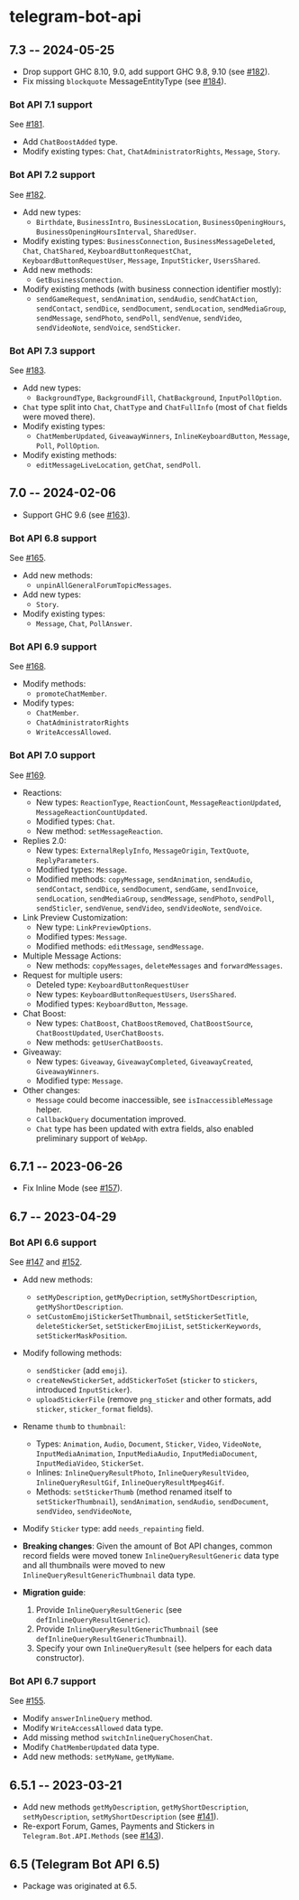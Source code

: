 # telegram-bot-api

## 7.3 -- 2024-05-25

- Drop support GHC 8.10, 9.0, add support GHC 9.8, 9.10 (see [#182](https://github.com/fizruk/telegram-bot-simple/pull/182)).
- Fix missing `blockquote` MessageEntityType (see [#184](https://github.com/fizruk/telegram-bot-simple/pull/184)).

### Bot API 7.1 support

See [#181](https://github.com/fizruk/telegram-bot-simple/pull/181).

- Add `ChatBoostAdded` type.
- Modify existing types: `Chat`, `ChatAdministratorRights`, `Message`, `Story`.

### Bot API 7.2 support

See [#182](https://github.com/fizruk/telegram-bot-simple/pull/182).

- Add new types:
  - `Birthdate`, `BusinessIntro`, `BusinessLocation`, `BusinessOpeningHours`, `BusinessOpeningHoursInterval`, `SharedUser`.
- Modify existing types: `BusinessConnection`, `BusinessMessageDeleted`, `Chat`, `ChatShared`, `KeyboardButtonRequestChat`, `KeyboardButtonRequestUser`, `Message`, `InputSticker`, `UsersShared`.
- Add new methods: 
  - `GetBusinessConnection`.
- Modify existing methods (with business connection identifier mostly):
  - `sendGameRequest`, `sendAnimation`, `sendAudio`, `sendChatAction`, `sendContact`, `sendDice`, `sendDocument`, `sendLocation`, `sendMediaGroup`, `sendMessage`, `sendPhoto`, `sendPoll`, `sendVenue`, `sendVideo`, `sendVideoNote`, `sendVoice`, `sendSticker`.

### Bot API 7.3 support

See [#183](https://github.com/fizruk/telegram-bot-simple/pull/183).

- Add new types:
  - `BackgroundType`, `BackgroundFill`, `ChatBackground`, `InputPollOption`.
- `Chat` type split into `Chat`, `ChatType` and `ChatFullInfo` (most of `Chat` fields were moved there).
- Modify existing types: 
  - `ChatMemberUpdated`, `GiveawayWinners`, `InlineKeyboardButton`, `Message`, `Poll`, `PollOption`.
- Modify existing methods:
  - `editMessageLiveLocation`, `getChat`, `sendPoll`.

## 7.0 -- 2024-02-06

- Support GHC 9.6 (see [#163](https://github.com/fizruk/telegram-bot-simple/pull/163)).

### Bot API 6.8 support

See [#165](https://github.com/fizruk/telegram-bot-simple/pull/165).

- Add new methods:
  - `unpinAllGeneralForumTopicMessages`.
- Add new types:
  - `Story`.
- Modify existing types:
  - `Message`, `Chat`, `PollAnswer`.

### Bot API 6.9 support

See [#168](https://github.com/fizruk/telegram-bot-simple/pull/168).

- Modify methods:
  - `promoteChatMember`.
- Modify types:
  - `ChatMember`.
  - `ChatAdministratorRights`
  - `WriteAccessAllowed`.

### Bot API 7.0 support

See [#169](https://github.com/fizruk/telegram-bot-simple/pull/169).

- Reactions:
  - New types: `ReactionType`, `ReactionCount`, `MessageReactionUpdated`, `MessageReactionCountUpdated`.
  - Modified types: `Chat`.
  - New method: `setMessageReaction`.
- Replies 2.0:
  - New types: `ExternalReplyInfo`, `MessageOrigin`, `TextQuote`, `ReplyParameters`.
  - Modified types: `Message`.
  - Modified methods: `copyMessage`, `sendAnimation`, `sendAudio`, `sendContact`, `sendDice`, `sendDocument`, `sendGame`, `sendInvoice`, `sendLocation`, `sendMediaGroup`, `sendMessage`, `sendPhoto`, `sendPoll`, `sendSticler`, `sendVenue`, `sendVideo`, `sendVideoNote`, `sendVoice`.
- Link Preview Customization:
  - New type: `LinkPreviewOptions`.
  - Modified types: `Message`.
  - Modified methods: `editMessage`, `sendMessage`.
- Multiple Message Actions:
  - New methods: `copyMessages`, `deleteMessages` and `forwardMessages`.
- Request for multiple users:
  - Deteled type: `KeyboardButtonRequestUser`
  - New types: `KeyboardButtonRequestUsers`, `UsersShared`.
  - Modified types: `KeyboardButton`, `Message`.
- Chat Boost:
  - New types: `ChatBoost`, `ChatBoostRemoved`, `ChatBoostSource`, `ChatBoostUpdated`, `UserChatBoosts`.
  - New methods: `getUserChatBoosts`.
- Giveaway:
  - New types: `Giveaway`, `GiveawayCompleted`, `GiveawayCreated`, `GiveawayWinners`.
  - Modified type: `Message`.
- Other changes:
  - `Message` could become inaccessible, see `isInaccessibleMessage` helper.
  - `CallbackQuery` documentation improved.
  - `Chat` type has been updated with extra fields, also enabled preliminary support of `WebApp`.

## 6.7.1 -- 2023-06-26

- Fix Inline Mode (see [#157](https://github.com/fizruk/telegram-bot-simple/pull/157)).

## 6.7 -- 2023-04-29

### Bot API 6.6 support

See [#147](https://github.com/fizruk/telegram-bot-simple/pull/147) and [#152](https://github.com/fizruk/telegram-bot-simple/pull/152).

- Add new methods: 
    - `setMyDescription`, `getMyDecription`, `setMyShortDescription`, `getMyShortDescription`.
    - `setCustomEmojiStickerSetThumbnail`, `setStickerSetTitle`, `deleteStickerSet`, `setStickerEmojiList`, `setStickerKeywords`, `setStickerMaskPosition`.
- Modify following methods:
    - `sendSticker` (add `emoji`).
    - `createNewStickerSet`, `addStickerToSet` (`sticker` to `stickers`, introduced `InputSticker`).
    - `uploadStickerFile` (remove `png_sticker` and other formats, add `sticker`, `sticker_format` fields).
- Rename `thumb` to `thumbnail`:
    - Types: `Animation`, `Audio`, `Document`, `Sticker`, `Video`, `VideoNote`, `InputMediaAnimation`, `InputMediaAudio`, `InputMediaDocument`, `InputMediaVideo`, `StickerSet`.
    - Inlines: `InlineQueryResultPhoto`, `InlineQueryResultVideo`, `InlineQueryResultGif`, `InlineQueryResultMpeg4Gif`.
    - Methods: `setStickerThumb` (method renamed itself to `setStickerThumbnail`), `sendAnimation`, `sendAudio`, `sendDocument`, `sendVideo`, `sendVideoNote`, 
- Modify `Sticker` type: add `needs_repainting` field.

- **Breaking changes**: Given the amount of Bot API changes, common record fields were moved tonew  `InlineQueryResultGeneric` data type and all thumbnails were moved to new `InlineQueryResultGenericThumbnail` data type.

- **Migration guide**:

    1. Provide `InlineQueryResultGeneric` (see `defInlineQueryResultGeneric`).
    2. Provide `InlineQueryResultGenericThumbnail` (see `defInlineQueryResultGenericThumbnail`).
    3. Specify your own `InlineQueryResult` (see helpers for each data constructor).

### Bot API 6.7 support

See [#155](https://github.com/fizruk/telegram-bot-simple/pull/155).

- Modify `answerInlineQuery` method.
- Modify `WriteAccessAllowed` data type.
- Add missing method `switchInlineQueryChosenChat`.
- Modify `ChatMemberUpdated` data type.
- Add new methods: `setMyName`, `getMyName`.


## 6.5.1 -- 2023-03-21

- Add new methods `getMyDescription`, `getMyShortDescription`, `setMyDescription`, `setMyShortDescription` (see [#141](https://github.com/fizruk/telegram-bot-simple/pull/141)).
- Re-export Forum, Games, Payments and Stickers in `Telegram.Bot.API.Methods` (see [#143](https://github.com/fizruk/telegram-bot-simple/issues/143)).

## 6.5 (Telegram Bot API 6.5)

- Package was originated at 6.5.
